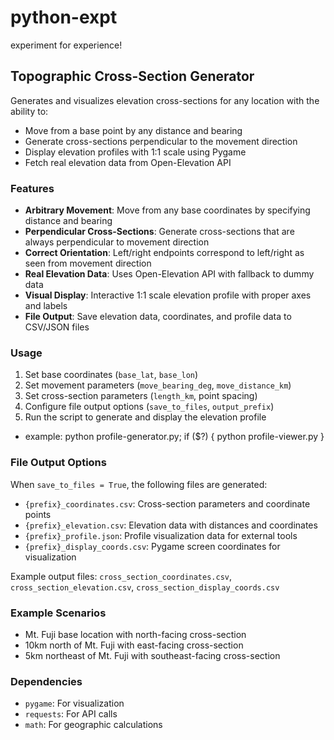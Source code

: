# python-expt
experiment for experience!

## Topographic Cross-Section Generator

Generates and visualizes elevation cross-sections for any location with the ability to:
- Move from a base point by any distance and bearing
- Generate cross-sections perpendicular to the movement direction
- Display elevation profiles with 1:1 scale using Pygame
- Fetch real elevation data from Open-Elevation API

### Features
- **Arbitrary Movement**: Move from any base coordinates by specifying distance and bearing
- **Perpendicular Cross-Sections**: Generate cross-sections that are always perpendicular to movement direction
- **Correct Orientation**: Left/right endpoints correspond to left/right as seen from movement direction
- **Real Elevation Data**: Uses Open-Elevation API with fallback to dummy data
- **Visual Display**: Interactive 1:1 scale elevation profile with proper axes and labels
- **File Output**: Save elevation data, coordinates, and profile data to CSV/JSON files

### Usage
1. Set base coordinates (`base_lat`, `base_lon`)
2. Set movement parameters (`move_bearing_deg`, `move_distance_km`)
3. Set cross-section parameters (`length_km`, point spacing)
4. Configure file output options (`save_to_files`, `output_prefix`)
5. Run the script to generate and display the elevation profile
- example: python profile-generator.py; if ($?) { python profile-viewer.py }

### File Output Options
When `save_to_files = True`, the following files are generated:
- `{prefix}_coordinates.csv`: Cross-section parameters and coordinate points
- `{prefix}_elevation.csv`: Elevation data with distances and coordinates
- `{prefix}_profile.json`: Profile visualization data for external tools
- `{prefix}_display_coords.csv`: Pygame screen coordinates for visualization

Example output files: `cross_section_coordinates.csv`, `cross_section_elevation.csv`, `cross_section_display_coords.csv`

### Example Scenarios
- Mt. Fuji base location with north-facing cross-section
- 10km north of Mt. Fuji with east-facing cross-section
- 5km northeast of Mt. Fuji with southeast-facing cross-section

### Dependencies
- `pygame`: For visualization
- `requests`: For API calls
- `math`: For geographic calculations
